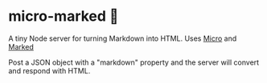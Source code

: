 # micro-marked 🔰

A tiny Node server for turning Markdown into HTML. Uses [Micro](https://github.com/zeit/micro/) and [Marked](https://github.com/markedjs/marked)

Post a JSON object with a "markdown" property and the server will convert and respond with HTML.
